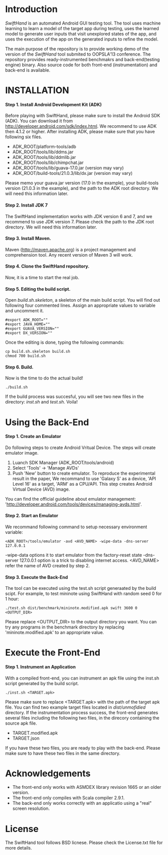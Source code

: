 Introduction
=============
*SwiftHand* is an automated Android GUI testing tool. The tool uses machine learning to
learn a model of the target app during testing, uses the learned model to generate user inputs that visit
unexplored states of the app, and uses the execution of the app on the generated inputs to refine
the model.

The main purpose of the repository is to provide working demo of the version of the
*SwiftHand* tool submited to OOPSLA'13 conference.
The repository provides ready-instrumented benchmakrs and back-end(testing engine) binary.
Also source code for both front-end (instrumentation) and back-end is available.  


INSTALLATION
============

#### Step 1. Install Android Development Kit (ADK)

Before playing with SwiftHand, please make sure to install the Android SDK (ADK). 
You can download it from http://developer.android.com/sdk/index.html. 
We recommend to use ADK then 4.1.2 or higher. 
After installing ADK, please make sure that you have following six files.
 
- ADK_ROOT/platform-tools/adb
- ADK_ROOT/tools/lib/ddms.jar
- ADK_ROOT/tools/lib/ddmlib.jar
- ADK_ROOT/tools/lib/chimpchat.jar
- ADK_ROOT/tools/lib/guava-17.0.jar (version may vary)
- ADK_ROOT/build-tools/21.0.3/lib/dx.jar (version may vary)

Please memo your guava.jar version (17.0 in the example), your build-tools version (21.0.3 in the example),
and the path to the ADK root directory. We will need this information later.

#### Step 2. Install JDK 7

The SwiftHand implementation works with JDK version 6 and 7, and we recommend to use JDK version 7. 
Please check the path to the JDK root directory. We will need this information later.


#### Step 3. Install Maven.
Maven (http://maven.apache.org) is a project management and comprehension tool.
Any recent version of Maven 3 will work. 


#### Step 4. Clone the SwiftHand repository.
Now, it is a time to start the real job.


#### Step 5. Editing the build script.
Open *build.sh.skeleton*, a skeleton of the main build script. 
You will find out following four commented lines. 
Assign an appropriate values to variable and uncomment it.

```
#export ADK_ROOT=""
#export JAVA_HOME=""
#export GUAVA_VERSION=""
#export DX_VERSION=""
```

Once the editing is done, typing the following commands:
```
cp build.sh.skeleton build.sh
chmod 700 build.sh
```

#### Step 6. Build.

Now is the time to do the actual build! 
```
./build.sh
```

If the build process was succesful,
you will see two new files in the directory: 
*inst.sh* and *test.sh*. Voila! 


Using the Back-End
====================

#### Step 1. Create an Emulator
Do following steps to create Android Vritual Device. The steps will create emulator image.

1. Luanch SDK Manager (ADK_ROOT/tools/android)
2. Select 'Tools' -> 'Manage AVDs'
3. Push 'New' button to create emulator.
To reproduce the experimental result in the paper, We recommand to use 'Galaxy S' as a device, 'API Level 16' as a target, 'ARM' as a CPU/API. This step creates Android Virtual Device (AVD) image. 

You can find the official guideline about emulator management:
'http://developer.android.com/tools/devices/managing-avds.html'. 


#### Step 2. Start an Emulator
We recommand following command to setup necessary environment variable:
```
<ADK_ROOT>/tools/emulator -avd <AVD_NAME> -wipe-data -dns-server 127.0.0.1
```
-wipe-data options it to start emulator from the factory-reset state -dns-server 127.0.0.1 option is a trick to disabling internet access. <AVD_NAME> refer the name of AVD created by step 2.


#### Step 3. Execute the Back-End
The tool can be executed using the test.sh script generaated by the build scipt.
For example, to test mininote using SwiftHand with random seed 0 for 1 hour:
```
./test.sh dist/benchmark/mininote.modified.apk swift 3600 0 <OUTPUT_DIR> 
```

Please replace <OUTPUT_DIR> to the output directory you want. 
You can try any programs in the benchmark directory by replacing 'mininote.modified.apk' to an appropriate value.



Execute the Front-End
=====================

#### Step 1. Instrument an Application

With a compiled front-end, you can instrument an apk file using the inst.sh script generated by the build script.
```
./inst.sh <TARGET.apk>
```

Please make sure to replace <TARGET.apk> with the path of the target apk file. You can find two example target files located in *dist/unmofidied* directory.
If the instrumentation process success, the front-end generates several files including the following two files,
in the direcory containing the source apk file.

- TARGET.modified.apk
- TARGET.json

If you have these two files, you are ready to play with the back-end. Please make sure to have these two files in the same directory.

Acknowledgements
================
- The front-end only works with ASMDEX library revision 1665 or an older version.
- The front-end only compiles with Scala compiler 2.9.1.
- The back-end only works correctly with an applicatio using a "real" screen resolution.


License
=======
The SwiftHand tool follows BSD licnese.
Please check the License.txt file for more details.

